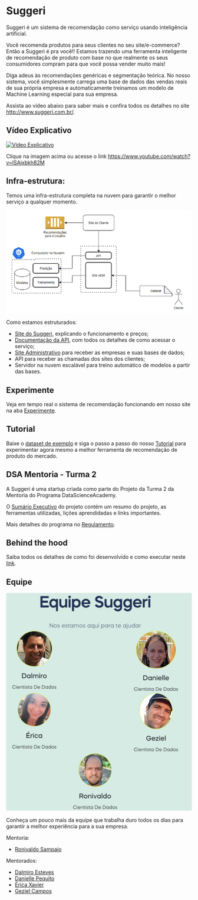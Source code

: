 # Suggeri

Suggeri é um sistema de recomendação como serviço usando inteligência artificial.

Você recomenda produtos para seus clientes no seu site/e-commerce? Então a Suggeri é pra você!! Estamos trazendo uma ferramenta inteligente de recomendação de produto com base no que realmente os seus consumidores compram para que você possa vender muito mais!

Diga adeus às recomendações genéricas e segmentação teórica. No nosso sistema, você simplesmente carrega uma base de dados das vendas reais de sua própria empresa e automaticamente treinamos um modelo de Machine Learning especial para sua empresa.

Assista ao vídeo abaixo para saber mais e confira todos os detalhes no site http://www.suggeri.com.br/.


## Vídeo Explicativo

[![Vídeo Explicativo](https://img.youtube.com/vi/ISAjxbkh82M/0.jpg)](https://www.youtube.com/watch?v=ISAjxbkh82M)

Clique na imagem acima ou acesse o link https://www.youtube.com/watch?v=ISAjxbkh82M


## Infra-estrutura:

Temos uma infra-estrutura completa na nuvem para garantir o melhor serviço a qualquer momento.

![Diagrama da Infra-estrutura](./images/diagrama_solucao.png)

Como estamos estruturados:
- [Site do Suggeri](http://www.suggeri.com.br/), explicando o funcionamento e preços;
- [Documentação da API](http://www.suggeri.com.br/api.html), com todos os detalhes de como acessar o serviço;
- [Site Administrativo](https://suggeri.anvil.app/) para receber as empresas e suas bases de dados;
- API para receber as chamadas dos sites dos clientes;
- Servidor na nuvem escalável para treino automático de modelos a partir das bases.


## Experimente

Veja em tempo real o sistema de recomendação funcionando em nosso site na aba [Experimente](http://www.suggeri.com.br/#m-experimente).


## Tutorial

Baixe o [dataset de exemplo](./data/dataset_test.csv) e siga o passo a passo do nosso [Tutorial](http://www.suggeri.com.br/tutorial.html) para experimentar agora mesmo a melhor ferramenta de recomendação de produto do mercado.


## DSA Mentoria - Turma 2

A Suggeri é uma startup criada como parte do Projeto da Turma 2 da Mentoria do Programa DataScienceAcademy.

O [Sumário Executivo](./desenvolvimento/sumario_executivo.md) do projeto contém um resumo do projeto, as ferramentas utilizadas, lições aprendidadas e links importantes.

Mais detalhes do programa no [Regulamento](https://blog.dsacademy.com.br/programa-de-mentoria-entre-os-alunos-dsa-temporada-2021/).


## Behind the hood

Saiba todos os detalhes de como foi desenvolvido e como executar neste [link](./desenvolvimento).


## Equipe

![](./images/team.png)

Conheça um pouco mais da equipe que trabalha duro todos os dias para garantir a melhor experiência para a sua empresa.

Mentoria:
 - [Ronivaldo Sampaio](https://github.com/ronivaldo/)

Mentorados:
- [Dalmiro Esteves](https://github.com/dalmiroe)
- [Danielle Pequito](https://github.com/danipequito)
- [Érica Xavier](https://github.com/ericaxv)
- [Geziel Campos](https://github.com/gezielmc)
